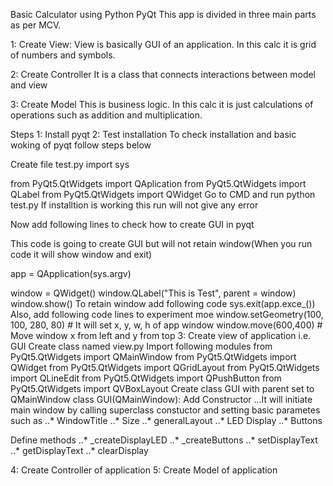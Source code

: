 Basic Calculator using Python PyQt
This app is divided in three main parts as per MCV.

1: Create View:
View is basically GUI of an application. In this calc it is grid of numbers and symbols.

2: Create Controller
It is a class that connects interactions between model and view

3: Create Model
This is business logic. In this calc it is just calculations of operations such as addition and multiplication.

Steps
1: Install pyqt
2: Test installation
To check installation and basic woking of pyqt follow steps below

Create file test.py
import sys

from PyQt5.QtWidgets import QAplication
from PyQt5.QtWidgets import QLabel
from PyQt5.QtWidgets import QWidget
Go to CMD and run python test.py If installtion is working this run will not give any error

Now add following lines to check how to create GUI in pyqt

This code is going to create GUI but will not retain window(When you run code it will show window and exit)

app = QApplication(sys.argv)

window = QWidget()
window.QLabel("This is Test", parent = window)
window.show()
To retain window add following code
sys.exit(app.exce_())
Also, add following code lines to experiment moe
window.setGeometry(100, 100, 280, 80) # It will set  x, y, w, h of app window
window.move(600,400) # Move window x from left and y from top
3: Create view of application i.e. GUI
Create class named view.py
Import following modules
from PyQt5.QtWidgets import QMainWindow
from PyQt5.QtWidgets import QWidget
from PyQt5.QtWidgets import QGridLayout
from PyQt5.QtWidgets import QLineEdit
from PyQt5.QtWidgets import QPushButton
from PyQt5.QtWidgets import QVBoxLayout
Create class GUI with parent set to QMainWindow
class GUI(QMainWindow):
Add Constructor ...It will initiate main window by calling superclass constuctor and setting basic parametes such as ..* WindowTitle ..* Size ..* generalLayout ..* LED Display ..* Buttons

Define methods ..* _createDisplayLED ..* _createButtons ..* setDisplayText ..* getDisplayText ..* clearDisplay

4: Create Controller of application
5: Create Model of application